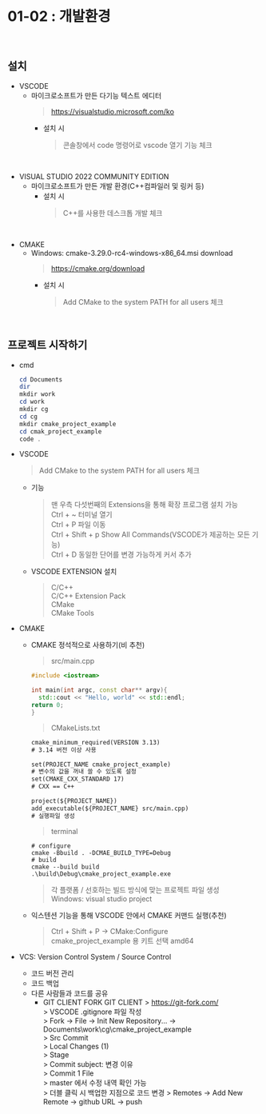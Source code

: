 # 01-02 : 개발환경<br>
<br>

## 설치<br>
- VSCODE<br>
    + 마이크로소프트가 만든 다기능 텍스트 에디터
      > https://visualstudio.microsoft.com/ko
      + 설치 시
        > 콘솔창에서 code 명령어로 vscode 열기 기능 체크
<br>

- VISUAL STUDIO 2022 COMMUNITY EDITION<br>
  + 마이크로소프트가 만든 개발 환경(C++컴파일러 및 링커 등)
    + 설치 시
      > C++를 사용한 데스크톱 개발 체크<br>
<br>

- CMAKE<br>
  + Windows: cmake-3.29.0-rc4-windows-x86_64.msi download<br>
    > https://cmake.org/download<br>
      + 설치 시
        >Add CMake to the system PATH for all users 체크<br>
<br>

## 프로젝트 시작하기<br>
- cmd<br>

  ```powershell
  cd Documents
  dir
  mkdir work
  cd work
  mkdir cg
  cd cg
  mkdir cmake_project_example
  cd cmak_project_example
  code .
  ```
- VSCODE<br>
  >Add CMake to the system PATH for all users 체크<br>
  + 기능
    > 맨 우측 다섯번째의 Extensions을 통해 확장 프로그램 설치 가능<br>
    > Ctrl + ~ 터미널 열기<br>
    > Ctrl + P 파일 이동<br>
    > Ctrl + Shift + p Show All Commands(VSCODE가 제공하는 모든 기능)<br>
    > Ctrl + D 동일한 단어를 변경 가능하게 커서 추가<br>
  + VSCODE EXTENSION 설치
    > C/C++<br>
    > C/C++ Extension Pack<br>
    > CMake<br>
    > CMake Tools<br>
- CMAKE
  + CMAKE 정석적으로 사용하기(비 추천)
    > src/main.cpp
    ```cpp
    #include <iostream>

    int main(int argc, const char** argv){
      std::cout << "Hello, world" << std::endl;
    return 0;
    }
    ```
    > CMakeLists.txt
    ```txt
    cmake_minimum_required(VERSION 3.13)
    # 3.14 버전 이상 사용

    set(PROJECT_NAME cmake_project_example)
    # 변수의 값을 꺼내 쓸 수 있도록 설정
    set(CMAKE_CXX_STANDARD 17)
    # CXX == C++

    project(${PROJECT_NAME})
    add_executable(${PROJECT_NAME} src/main.cpp)
    # 실행파일 생성
    ```
    >terminal
    ```shell
    # configure
    cmake -Bbuild . -DCMAE_BUILD_TYPE=Debug
    # build
    cmake --build build
    .\build\Debug\cmake_project_example.exe
    ```
    > 각 플랫폼 / 선호하는 빌드 방식에 맞는 프로젝트 파일 생성<br>Windows: visual studio project<br>
  + 익스텐션 기능을 통해 VSCODE 안에서 CMAKE 커맨드 실행(추천)
    > Ctrl + Shift + P → CMake:Configure<br>
    > cmake_project_example 용 키트 선택 amd64
- VCS: Version Control System / Source Control
  + 코드 버전 관리
  + 코드 백업
  + 다른 사람들과 코드를 공유
    - GIT CLIENT
         FORK GIT CLIENT
          > https://git-fork.com/<br>
          > VSCODE .gitignore 파일 작성<br>
          > Fork → File → Init New Repository... → Documents\work\cg\cmake_project_example<br>
          > Src Commit<br>
          > Local Changes (1)<br>
          > Stage<br>
          > Commit subject: 변경 이유<br>
          > Commit 1 File<br>
          > master 에서 수정 내역 확인 가능<br>
          > 더블 클릭 시 백업한 지점으로 코드 변경
          > Remotes → Add New Remote → github URL → push
<br>
